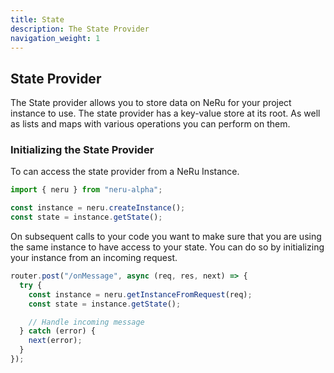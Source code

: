```yaml
---
title: State
description: The State Provider
navigation_weight: 1
---
```


## State Provider

The State provider allows you to store data on NeRu for your project instance to use. The state provider has a key-value store at its root. As well as  lists and maps with various operations you can perform on them.

### Initializing the State Provider

To can access the state provider from a NeRu Instance.

```javascript
import { neru } from "neru-alpha";

const instance = neru.createInstance();
const state = instance.getState();
```

On subsequent calls to your code you want to make sure that you are using the same instance to have access to your state. You can do so by initializing your instance from an incoming request.

```javascript
router.post("/onMessage", async (req, res, next) => {
  try {
    const instance = neru.getInstanceFromRequest(req);
    const state = instance.getState();

    // Handle incoming message
  } catch (error) {
    next(error);
  }
});
```